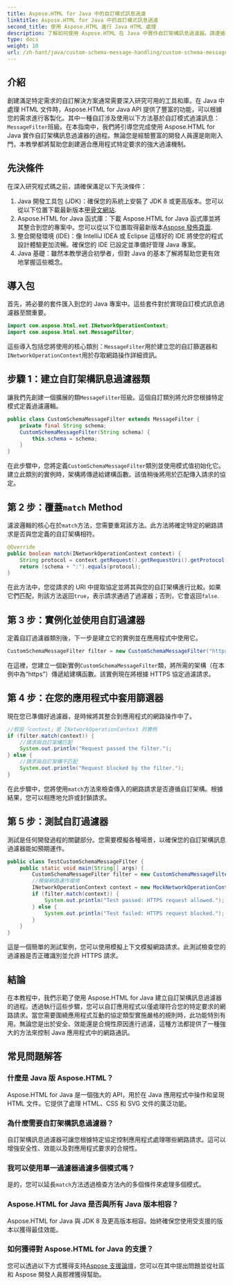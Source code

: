```yaml
---
title: Aspose.HTML for Java 中的自訂模式訊息過濾
linktitle: Aspose.HTML for Java 中的自訂模式訊息過濾
second_title: 使用 Aspose.HTML 進行 Java HTML 處理
description: 了解如何使用 Aspose.HTML 在 Java 中實作自訂架構訊息過濾器。請遵循我們的逐步指南，以獲得安全、客製化的應用程式體驗。
type: docs
weight: 10
url: /zh-hant/java/custom-schema-message-handling/custom-schema-message-filter/
---
```

## 介紹
創建滿足特定需求的自訂解決方案通常需要深入研究可用的工具和庫。在 Java 中處理 HTML 文件時，Aspose.HTML for Java API 提供了豐富的功能，可以根據您的需求進行客製化。其中一種自訂涉及使用以下方法基於自訂模式過濾訊息：`MessageFilter`班級。在本指南中，我們將引導您完成使用 Aspose.HTML for Java 實作自訂架構訊息過濾器的過程。無論您是經驗豐富的開發人員還是剛剛入門，本教學都將幫助您創建適合應用程式特定要求的強大過濾機制。
## 先決條件
在深入研究程式碼之前，請確保滿足以下先決條件：
1.  Java 開發工具包 (JDK)：確保您的系統上安裝了 JDK 8 或更高版本。您可以從以下位置下載最新版本[甲骨文網站](https://www.oracle.com/java/technologies/javase-jdk11-downloads.html).
2. Aspose.HTML for Java 函式庫：下載 Aspose.HTML for Java 函式庫並將其整合到您的專案中。您可以從以下位置取得最新版本[Aspose 發佈頁面](https://releases.aspose.com/html/java/).
3. 整合開發環境 (IDE)：像 IntelliJ IDEA 或 Eclipse 這樣好的 IDE 將使您的程式設計體驗更加流暢。確保您的 IDE 已設定並準備好管理 Java 專案。
4. Java 基礎：雖然本教學適合初學者，但對 Java 的基本了解將幫助您更有效地掌握這些概念。
## 導入包
首先，將必要的套件匯入到您的 Java 專案中。這些套件對於實現自訂模式訊息過濾器至關重要。
```java
import com.aspose.html.net.INetworkOperationContext;
import com.aspose.html.net.MessageFilter;
```
這些導入包括您將使用的核心類別：`MessageFilter`用於建立您的自訂篩選器和`INetworkOperationContext`用於存取網路操作詳細資訊。
## 步驟 1：建立自訂架構訊息過濾器類
讓我們先創建一個擴展的類`MessageFilter`班級。這個自訂類別將允許您根據特定模式定義過濾邏輯。
```java
public class CustomSchemaMessageFilter extends MessageFilter {
    private final String schema;
    CustomSchemaMessageFilter(String schema) {
        this.schema = schema;
    }
}
```
在此步驟中，您將定義`CustomSchemaMessageFilter`類別並使用模式值初始化它。建立此類別的實例時，架構將傳遞給建構函數。該值稍後將用於匹配傳入請求的協定。
## 第 2 步：覆蓋`match` Method
濾波邏輯的核心在於`match`方法，您需要重寫該方法。此方法將確定特定的網路請求是否與您定義的自訂架構相符。
```java
@Override
public boolean match(INetworkOperationContext context) {
    String protocol = context.getRequest().getRequestUri().getProtocol();
    return (schema + ":").equals(protocol);
}
```
在此方法中，您從請求的 URI 中提取協定並將其與您的自訂架構進行比較。如果它們匹配，則該方法返回`true`，表示請求通過了過濾器；否則，它會返回`false`.
## 第 3 步：實例化並使用自訂過濾器
定義自訂過濾器類別後，下一步是建立它的實例並在應用程式中使用它。
```java
CustomSchemaMessageFilter filter = new CustomSchemaMessageFilter("https");
```
在這裡，您建立一個新實例`CustomSchemaMessageFilter`類，將所需的架構（在本例中為“https”）傳遞給建構函數。該實例現在將根據 HTTPS 協定過濾請求。
## 第 4 步：在您的應用程式中套用篩選器
現在您已準備好過濾器，是時候將其整合到應用程式的網路操作中了。
```java
//假設「context」是 INetworkOperationContext 的實例
if (filter.match(context)) {
    //請求與自訂架構匹配
    System.out.println("Request passed the filter.");
} else {
    //請求與自訂架構不匹配
    System.out.println("Request blocked by the filter.");
}
```
在此步驟中，您將使用`match`方法來檢查傳入的網路請求是否遵循自訂架構。根據結果，您可以相應地允許或封鎖請求。
## 第 5 步：測試自訂過濾器
測試是任何開發過程的關鍵部分。您需要模擬各種場景，以確保您的自訂架構訊息過濾器能如預期運作。
```java
public class TestCustomSchemaMessageFilter {
    public static void main(String[] args) {
        CustomSchemaMessageFilter filter = new CustomSchemaMessageFilter("https");
        //模擬網路運作環境
        INetworkOperationContext context = new MockNetworkOperationContext("https");
        if (filter.match(context)) {
            System.out.println("Test passed: HTTPS request allowed.");
        } else {
            System.out.println("Test failed: HTTPS request blocked.");
        }
    }
}
```
這是一個簡單的測試案例，您可以使用模擬上下文模擬網路請求。此測試檢查您的過濾器是否正確識別並允許 HTTPS 請求。
## 結論
在本教程中，我們示範了使用 Aspose.HTML for Java 建立自訂架構訊息過濾器的過程。透過執行這些步驟，您可以自訂應用程式以僅處理符合您的特定要求的網路請求。當您需要圍繞應用程式互動的協定類型實施嚴格的規則時，此功能特別有用。無論您是出於安全、效能還是合規性原因進行過濾，這種方法都提供了一種強大的方法來控制 Java 應用程式中的網路通訊。
## 常見問題解答
### 什麼是 Java 版 Aspose.HTML？
Aspose.HTML for Java 是一個強大的 API，用於在 Java 應用程式中操作和呈現 HTML 文件。它提供了處理 HTML、CSS 和 SVG 文件的廣泛功能。
### 為什麼需要自訂架構訊息過濾器？
自訂架構訊息過濾器可讓您根據特定協定控制應用程式處理哪些網路請求。這可以增強安全性、效能以及對應用程式要求的合規性。
### 我可以使用單一過濾器過濾多個模式嗎？
是的，您可以延長`match`方法透過檢查方法內的多個條件來處理多個模式。
### Aspose.HTML for Java 是否與所有 Java 版本相容？
Aspose.HTML for Java 與 JDK 8 及更高版本相容。始終確保您使用受支援的版本以獲得最佳效能。
### 如何獲得對 Aspose.HTML for Java 的支援？
您可以透過以下方式獲得支持[Aspose 支援論壇](https://forum.aspose.com/c/html/29)，您可以在其中提出問題並從社區和 Aspose 開發人員那裡獲得幫助。